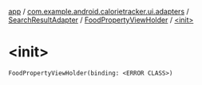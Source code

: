 [app](../../../index.md) / [com.example.android.calorietracker.ui.adapters](../../index.md) / [SearchResultAdapter](../index.md) / [FoodPropertyViewHolder](index.md) / [&lt;init&gt;](./-init-.md)

# &lt;init&gt;

`FoodPropertyViewHolder(binding: <ERROR CLASS>)`
